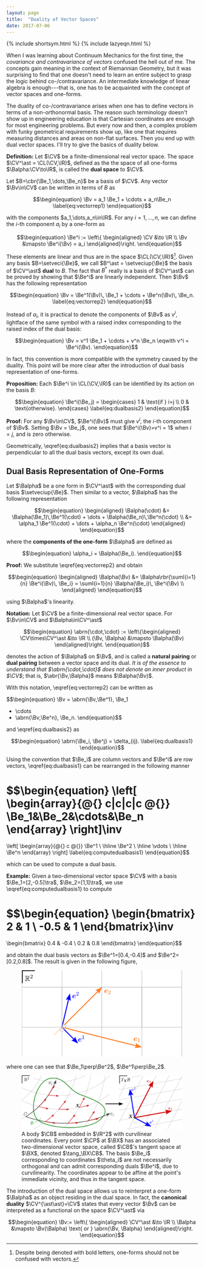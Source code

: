 ```yaml
---
layout: page
title:  "Duality of Vector Spaces"
date: 2017-07-06
---
```


{% include shortsym.html %}
{% include lazyeqn.html %}


<div style="display:none">
$
\newcommand{\veciup}[1]{#1^1,\ldots,#1^n}
\newcommand{\setveci}[1]{\cbrn{\veci{#1}}}
\newcommand{\setveciup}[1]{\cbrn{\veciup{#1}}}
\newcommand{\tang}{T}
$
</div>

When I was learning about Continuum Mechanics for the first time, the *covariance
and contravariance of vectors* confused the hell out of me. The concepts gain
meaning in the context of Riemannian Geometry, but it was surprising to find
that one doesn't need to learn an entire subject to grasp the logic behind
co-/contravariance. An intermediate knowledge of linear algebra is enough---that
is, one has to be acquainted with the concept of vector spaces and one-forms.

The duality of co-/contravariance arises when one has to define vectors in terms
of a non-orthonormal basis. The reason such terminology doesn't show up
in engineering education is that Cartesian coordinates are enough for most
engineering problems. But every now and then, a complex problem with funky
geometrical requirements show up, like one that requires measuring distances and
areas on non-flat surfaces. Then you end up with dual vector spaces. I'll try to
give the basics of duality below.


**Definition:** Let $\CV$ be a finite-dimensional real vector space.
The space $\CV^\ast = \CL(\CV,\IR)$,
defined as the
the space of all one-forms $\Balpha:\CV\to\IR$, is called the
**dual space** to $\CV$.

Let $B=\cbr{\Be_1,\dots,\Be_n}$ be a basis of $\CV$. Any vector $\Bv\in\CV$ can be written
in terms of $B$ as

$$\begin{equation}
  \Bv = a_1 \Be_1 + \cdots + a_n\Be_n
  \label{eq:vectorrep1}
\end{equation}$$

with the components $a_1,\dots,a_n\in\IR$.
For any $i=1,\dots,n$, we can define the $i$-th component $a_i$ by a one-form as

$$\begin{equation}
  \Be^i :=
  \left\{
    \begin{aligned}
      \CV &\to \IR \\
      \Bv &\mapsto \Be^i(\Bv) = a_i
    \end{aligned}\right.
\end{equation}$$

These elements are linear and thus are in the space
$\CL(\CV,\IR)$[^1].
Given any basis $B=\setveci{\Be}$, we call $B^\ast = \setveciup{\Be}$
the basis of $\CV^\ast$ **dual** to $B$.
The fact that $B^\ast$ really is a basis of $\CV^\ast$ can be proved
by showing that $\Be^i$ are linearly independent.
Then $\Bv$ has the following
representation

$$\begin{equation}
  \Bv = \Be^1(\Bv)\, \Be_1 + \cdots + \Be^n(\Bv)\, \Be_n.
  \label{eq:vectorrep2}
\end{equation}$$

Instead of $a_i$, it is practical to denote the components of $\Bv$ as $v^i$,
lightface of the same symbol with a raised index corresponding to
the raised index of the dual basis:

$$\begin{equation}
  \Bv = v^1 \Be_1 + \cdots + v^n \Be_n
  \eqwith
  v^i = \Be^i(\Bv).
\end{equation}$$

In fact, this convention is more compatible with
the symmetry caused by the duality.
This point will be more clear after the introduction of
dual basis representation of one-forms.



**Proposition:** Each $\Be^i \in \CL(\CV,\IR)$ can be identified by its action on the basis
$B$:

$$\begin{equation}
  \Be^i(\Be_j) =
  \begin{cases}
    1 & \text{if } i=j \\
    0 & \text{otherwise}.
  \end{cases}
  \label{eq:dualbasis2}
\end{equation}$$

**Proof:** For any $\Bv\in\CV$, $\Be^i(\Bv)$ must give $v^i$, the
  $i$-th component of $\Bv$.
  Setting $\Bv = \Be_j$, one sees that
  $\Be^i(\Bv)=v^i = 1$ when $i=j$, and is zero otherwise.

Geometrically, \eqref{eq:dualbasis2} implies that a basis vector is
perpendicular to all the dual basis vectors, except its own dual.


## Dual Basis Representation of One-Forms

Let $\Balpha$ be a one form in $\CV^\ast$ with the corresponding
dual basis $\setveciup{\Be}$. Then similar to a vector,
$\Balpha$ has the following representation

$$\begin{equation}
  \begin{aligned}
    \Balpha(\cdot)
    &= \Balpha(\Be_1)\,\Be^1(\cdot)
    + \dots
    + \Balpha(\Be_n)\,\Be^n(\cdot) \\
    &= \alpha_1 \Be^1(\cdot)
    + \dots
    + \alpha_n \Be^n(\cdot)
  \end{aligned}
\end{equation}$$

where the **components of the one-form** $\Balpha$
are defined as

$$\begin{equation}
  \alpha_i = \Balpha(\Be_i).
\end{equation}$$


**Proof:**  We substitute \eqref{eq:vectorrep2} and obtain

$$\begin{equation}
  \begin{aligned}
    \Balpha(\Bv) &= \Balpha\rbr{\suml{i=1}{n} \Be^i(\Bv)\, \Be_i}
    = \suml{i=1}{n} \Balpha(\Be_i)\, \Be^i(\Bv)  \\
  \end{aligned}
\end{equation}$$

using $\Balpha$'s linearity.

**Notation:**
Let $\CV$ be a finite-dimensional real vector space.
For $\Bv\in\CV$ and $\Balpha\in\CV^\ast$

$$\begin{equation}
  \abrn{\cdot,\cdot} :=
  \left\{\begin{aligned}
      \CV\times\CV^\ast &\to \IR \\
      (\Bv, \Balpha) &\mapsto \Balpha(\Bv)
    \end{aligned}\right.
\end{equation}$$

denotes the action of $\Balpha$ on $\Bv$, and is called
a **natural pairing** or **dual pairing**
between a vector space and its dual.
*It is of the essence to understand that $\abrn{\cdot,\cdot}$ does not
denote an inner product in $\CV$*; that is,
$\abr{\Bv,\Balpha}$ means $\Balpha(\Bv)$.


With this notation, \eqref{eq:vectorrep2} can be written as

$$\begin{equation}
  \Bv = \abrn{\Bv,\Be^1}\, \Be_1
  + \cdots
  + \abrn{\Bv,\Be^n}\, \Be_n.
\end{equation}$$

and \eqref{eq:dualbasis2} as

$$\begin{equation}
  \abrn{\Be_i, \Be^j} = \delta_{ij}.
  \label{eq:dualbasis1}
\end{equation}$$

Using the convention that $\Be_i$ are column vectors and
$\Be^i$ are row vectors,
\eqref{eq:dualbasis1} can be rearranged in the following manner

$$\begin{equation}
  \left[
    \begin{array}{@{} c|c|c|c @{}}
      \Be_1&\Be_2&\cdots&\Be_n
    \end{array}
  \right]\inv
  =
  \left[
    \begin{array}{@{} c @{}}
      \Be^1 \\ \hline \Be^2 \\ \hline \vdots \\ \hline \Be^n
    \end{array}
  \right]
  \label{eq:computedualbasis1}
\end{equation}$$

which can be used to compute a dual basis.


**Example:** Given a two-dimensional vector space $\CV$ with a basis
$\Be_1=[2,-0.5]\tra$, $\Be_2=[1,1]\tra$, we use
\eqref{eq:computedualbasis1} to compute

$$\begin{equation}
  \begin{bmatrix}
    2 & 1 \\
    -0.5 & 1
  \end{bmatrix}\inv
  =
  \begin{bmatrix}
    0.4 & -0.4 \\
    0.2 & 0.8
  \end{bmatrix}
\end{equation}$$

and obtain the dual basis vectors as
$\Be^1=[0.4,-0.4]$ and $\Be^2=[0.2,0.8]$.
The result is given in the
following figure,

<figure>
<img src="/img/duality_vector_spaces/fig2.svg">
</figure>


where one can see that $\Be_1\perp\Be^2$, $\Be^1\perp\Be_2$.

<figure>
<img src="/img/duality_vector_spaces/fig1.svg">
  A body $\CB$ embedded in $\IR^2$ with curvilinear coordinates.
  Every point $\CP$ at $\BX$ has an associated two-dimensional vector space,
  called $\CB$'s tangent space at $\BX$, denoted $\tang_\BX\CB$. The basis
  $\Be_i$ corresponding to coordinates $\theta_i$ are not necessarily
  orthogonal and can admit corresponding duals $\Be^i$, due to
  curvilinearity.
  The coordinates appear to be affine at the point's immediate vicinity,
  and thus in the tangent space.
</figure>


The introduction of the dual space
allows us to reinterpret a one-form $\Balpha$
as an object residing in the dual space. In fact,
the **canonical duality** $\CV^{\ast\ast}=\CV$
states that every vector $\Bv$ can be interpreted as a functional
on the space $\CV^\ast$ via

$$\begin{equation}
  \Bv:=
  \left\{
  \begin{aligned}
    \CV^\ast &\to \IR \\
    \Balpha &\mapsto \Bv(\Balpha) \text{ or } \abrn{\Bv, \Balpha}
  \end{aligned}\right.
\end{equation}$$

[^1]: Despite being denoted with bold letters, one-forms should not be confused with vectors.
